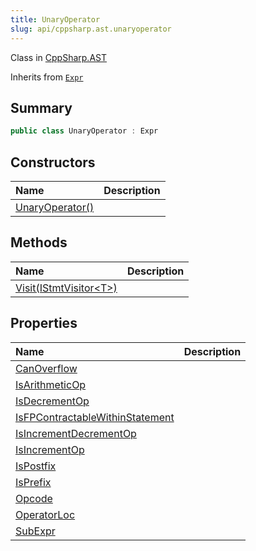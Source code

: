 ```yaml
---
title: UnaryOperator
slug: api/cppsharp.ast.unaryoperator
---
```

Class in [CppSharp.AST](/api/cppsharp/ast)

Inherits from [`Expr`](/api/cppsharp/ast/expr)

## Summary



```csharp
public class UnaryOperator : Expr
```

## Constructors

|Name|Description|
|:---|:---|
|[UnaryOperator\(\)](/api/cppsharp/ast/unaryoperator//ctor)||

## Methods

|Name|Description|
|:---|:---|
|[Visit\(IStmtVisitor\<T\>\)](/api/cppsharp/ast/unaryoperator/visit)||

## Properties

|Name|Description|
|:---|:---|
|[CanOverflow](/api/cppsharp/ast/unaryoperator/canoverflow)||
|[IsArithmeticOp](/api/cppsharp/ast/unaryoperator/isarithmeticop)||
|[IsDecrementOp](/api/cppsharp/ast/unaryoperator/isdecrementop)||
|[IsFPContractableWithinStatement](/api/cppsharp/ast/unaryoperator/isfpcontractablewithinstatement)||
|[IsIncrementDecrementOp](/api/cppsharp/ast/unaryoperator/isincrementdecrementop)||
|[IsIncrementOp](/api/cppsharp/ast/unaryoperator/isincrementop)||
|[IsPostfix](/api/cppsharp/ast/unaryoperator/ispostfix)||
|[IsPrefix](/api/cppsharp/ast/unaryoperator/isprefix)||
|[Opcode](/api/cppsharp/ast/unaryoperator/opcode)||
|[OperatorLoc](/api/cppsharp/ast/unaryoperator/operatorloc)||
|[SubExpr](/api/cppsharp/ast/unaryoperator/subexpr)||

